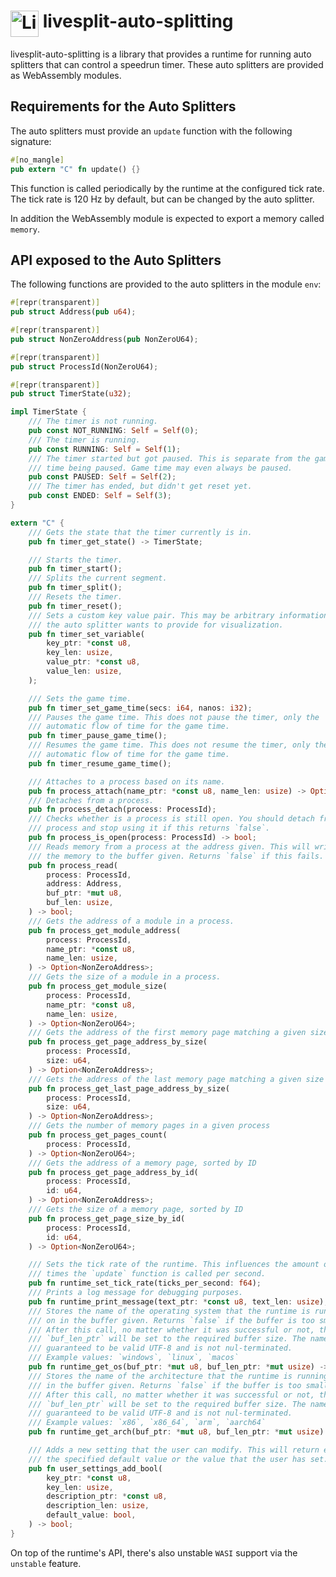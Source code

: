 # <img src="https://raw.githubusercontent.com/LiveSplit/LiveSplit/master/LiveSplit/Resources/Icon.png" alt="LiveSplit" height="42" width="45" align="top"/> livesplit-auto-splitting

livesplit-auto-splitting is a library that provides a runtime for running
auto splitters that can control a speedrun timer. These auto splitters are
provided as WebAssembly modules.

## Requirements for the Auto Splitters

The auto splitters must provide an `update` function with the following
signature:

```rust
#[no_mangle]
pub extern "C" fn update() {}
```

This function is called periodically by the runtime at the configured tick
rate. The tick rate is 120 Hz by default, but can be changed by the auto
splitter.

In addition the WebAssembly module is expected to export a memory called
`memory`.

## API exposed to the Auto Splitters

The following functions are provided to the auto splitters in the module
`env`:

```rust
#[repr(transparent)]
pub struct Address(pub u64);

#[repr(transparent)]
pub struct NonZeroAddress(pub NonZeroU64);

#[repr(transparent)]
pub struct ProcessId(NonZeroU64);

#[repr(transparent)]
pub struct TimerState(u32);

impl TimerState {
    /// The timer is not running.
    pub const NOT_RUNNING: Self = Self(0);
    /// The timer is running.
    pub const RUNNING: Self = Self(1);
    /// The timer started but got paused. This is separate from the game
    /// time being paused. Game time may even always be paused.
    pub const PAUSED: Self = Self(2);
    /// The timer has ended, but didn't get reset yet.
    pub const ENDED: Self = Self(3);
}

extern "C" {
    /// Gets the state that the timer currently is in.
    pub fn timer_get_state() -> TimerState;

    /// Starts the timer.
    pub fn timer_start();
    /// Splits the current segment.
    pub fn timer_split();
    /// Resets the timer.
    pub fn timer_reset();
    /// Sets a custom key value pair. This may be arbitrary information that
    /// the auto splitter wants to provide for visualization.
    pub fn timer_set_variable(
        key_ptr: *const u8,
        key_len: usize,
        value_ptr: *const u8,
        value_len: usize,
    );

    /// Sets the game time.
    pub fn timer_set_game_time(secs: i64, nanos: i32);
    /// Pauses the game time. This does not pause the timer, only the
    /// automatic flow of time for the game time.
    pub fn timer_pause_game_time();
    /// Resumes the game time. This does not resume the timer, only the
    /// automatic flow of time for the game time.
    pub fn timer_resume_game_time();

    /// Attaches to a process based on its name.
    pub fn process_attach(name_ptr: *const u8, name_len: usize) -> Option<ProcessId>;
    /// Detaches from a process.
    pub fn process_detach(process: ProcessId);
    /// Checks whether is a process is still open. You should detach from a
    /// process and stop using it if this returns `false`.
    pub fn process_is_open(process: ProcessId) -> bool;
    /// Reads memory from a process at the address given. This will write
    /// the memory to the buffer given. Returns `false` if this fails.
    pub fn process_read(
        process: ProcessId,
        address: Address,
        buf_ptr: *mut u8,
        buf_len: usize,
    ) -> bool;
    /// Gets the address of a module in a process.
    pub fn process_get_module_address(
        process: ProcessId,
        name_ptr: *const u8,
        name_len: usize,
    ) -> Option<NonZeroAddress>;
    /// Gets the size of a module in a process.
    pub fn process_get_module_size(
        process: ProcessId,
        name_ptr: *const u8,
        name_len: usize,
    ) -> Option<NonZeroU64>;
    /// Gets the address of the first memory page matching a given size
    pub fn process_get_page_address_by_size(
        process: ProcessId,
        size: u64,
    ) -> Option<NonZeroAddress>;
    /// Gets the address of the last memory page matching a given size
    pub fn process_get_last_page_address_by_size(
        process: ProcessId,
        size: u64,
    ) -> Option<NonZeroAddress>;
    /// Gets the number of memory pages in a given process
    pub fn process_get_pages_count(
        process: ProcessId,
    ) -> Option<NonZeroU64>;
    /// Gets the address of a memory page, sorted by ID
    pub fn process_get_page_address_by_id(
        process: ProcessId,
        id: u64,
    ) -> Option<NonZeroAddress>;
    /// Gets the size of a memory page, sorted by ID
    pub fn process_get_page_size_by_id(
        process: ProcessId,
        id: u64,
    ) -> Option<NonZeroU64>;

    /// Sets the tick rate of the runtime. This influences the amount of
    /// times the `update` function is called per second.
    pub fn runtime_set_tick_rate(ticks_per_second: f64);
    /// Prints a log message for debugging purposes.
    pub fn runtime_print_message(text_ptr: *const u8, text_len: usize);
    /// Stores the name of the operating system that the runtime is running
    /// on in the buffer given. Returns `false` if the buffer is too small.
    /// After this call, no matter whether it was successful or not, the
    /// `buf_len_ptr` will be set to the required buffer size. The name is
    /// guaranteed to be valid UTF-8 and is not nul-terminated.
    /// Example values: `windows`, `linux`, `macos`
    pub fn runtime_get_os(buf_ptr: *mut u8, buf_len_ptr: *mut usize) -> bool;
    /// Stores the name of the architecture that the runtime is running on
    /// in the buffer given. Returns `false` if the buffer is too small.
    /// After this call, no matter whether it was successful or not, the
    /// `buf_len_ptr` will be set to the required buffer size. The name is
    /// guaranteed to be valid UTF-8 and is not nul-terminated.
    /// Example values: `x86`, `x86_64`, `arm`, `aarch64`
    pub fn runtime_get_arch(buf_ptr: *mut u8, buf_len_ptr: *mut usize) -> bool;

    /// Adds a new setting that the user can modify. This will return either
    /// the specified default value or the value that the user has set.
    pub fn user_settings_add_bool(
        key_ptr: *const u8,
        key_len: usize,
        description_ptr: *const u8,
        description_len: usize,
        default_value: bool,
    ) -> bool;
}
```

On top of the runtime's API, there's also unstable `WASI` support via the
`unstable` feature.
